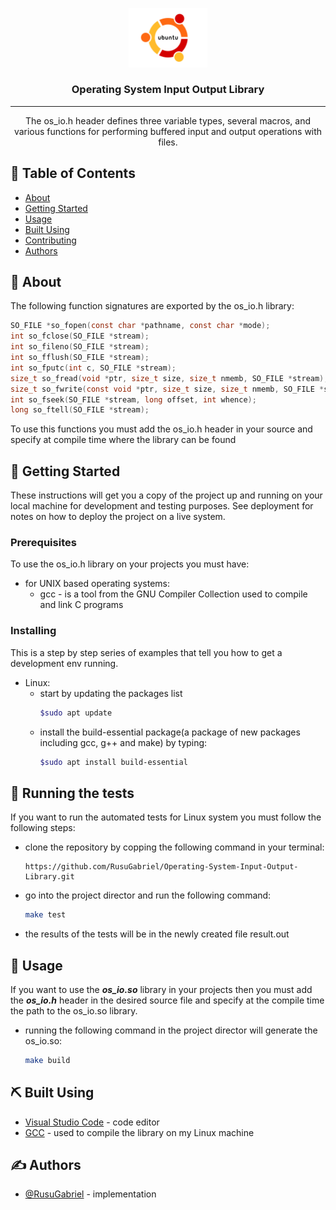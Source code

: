 <p align="center">
  <a href="" rel="noopener">
 <img width="25%" height="25%" src="res/ubuntu-logo.png" alt="Project logo"></a>
</p>

<h3 align="center">Operating System Input Output Library</h3>

---

<p align="center"> The os_io.h header defines three variable types, several macros, and various functions for performing buffered input and output operations with files.
    <br> 
</p>

## 📝 Table of Contents
- [About](#about)
- [Getting Started](#getting_started)
- [Usage](#usage)
- [Built Using](#built_using)
- [Contributing](../CONTRIBUTING.md)
- [Authors](#authors)

## 🧐 About <a name = "about"></a>
 The following function signatures are exported by the os_io.h library:
```C
SO_FILE *so_fopen(const char *pathname, const char *mode);
int so_fclose(SO_FILE *stream);
int so_fileno(SO_FILE *stream);
int so_fflush(SO_FILE *stream);
int so_fputc(int c, SO_FILE *stream);
size_t so_fread(void *ptr, size_t size, size_t nmemb, SO_FILE *stream);
size_t so_fwrite(const void *ptr, size_t size, size_t nmemb, SO_FILE *stream);
int so_fseek(SO_FILE *stream, long offset, int whence);
long so_ftell(SO_FILE *stream);
```
To use this functions you must add the os_io.h header in your source and specify at compile time where the library can be found
## 🏁 Getting Started <a name = "getting_started"></a>
These instructions will get you a copy of the project up and running on your local machine for development and testing purposes. See deployment for notes on how to deploy the project on a live system.

### Prerequisites
To use the os_io.h library on your projects you must have:

* for UNIX based operating systems:
  * gcc - is a tool from the GNU Compiler Collection used to compile and link C programs

### Installing
This is a step by step series of examples that tell you how to get a development env running.

* Linux:
  * start by updating the packages list
    ```bash
    $sudo apt update
    ```
  * install the build-essential package(a package of new packages including gcc, g++ and make) by typing:
    ```bash
    $sudo apt install build-essential 
    ```
## 🔧 Running the tests <a name = "tests"></a>
If you want to run the automated tests for Linux system you must follow the following steps:
* clone the repository by copping the following command in your terminal:
  ```
  https://github.com/RusuGabriel/Operating-System-Input-Output-Library.git
  ```
* go into the project director and run the following command:
  ```bash
  make test
  ```
* the results of the tests will be in the newly created file result.out

## 🎈 Usage <a name="usage"></a>
If you want to use the ***os_io.so*** library in your projects then you must add the ***os_io.h*** header in the desired source file and specify at the compile time the path to the os_io.so library.

* running the following command in the project director will generate the os_io.so:
  ```bash
  make build
  ```


## ⛏️ Built Using <a name = "built_using"></a>
- [Visual Studio Code](https://code.visualstudio.com/) - code editor
- [GCC](https://gcc.gnu.org/) - used to compile the library on my Linux machine


## ✍️ Authors <a name = "authors"></a>
- [@RusuGabriel](https://github.com/RusuGabriel) - implementation

